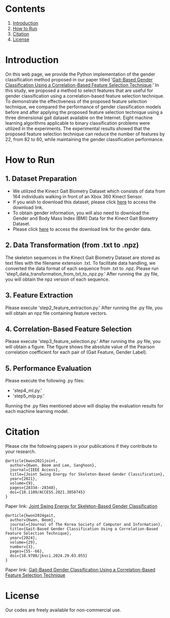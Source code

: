 # Contents
1. [Introduction](#introduction)
2. [How to Run](#how-to-run)
3. [Citation](#citation)
4. [License](#license)

# Introduction

On this web page, we provide the Python implementation of the gender classification method proposed in our paper titled '[Gait-Based Gender Classification Using a Correlation-Based Feature Selection Technique](https://doi.org/10.9708/jksci.2024.29.03.055).' In this study, we proposed a method to select features that are useful for gender classification using a correlation-based feature selection technique. To demonstrate the effectiveness of the proposed feature selection technique, we compared the performance of gender classification models before and after applying the proposed feature selection technique using a three dimensional gait dataset available on the Internet. Eight machine learning algorithms applicable to binary classification problems were utilized in the experiments. The experimental results showed that the proposed feature selection technique can reduce the number of features by 22, from 82 to 60, while maintaining the gender classification performance.

# How to Run

## 1. Dataset Preparation

* We utilized the Kinect Gait Biometry Dataset which consists of data from 164 individuals walking in front of an Xbox 360 Kinect Sensor.
* If you wish to download this dataset, please click [here](https://www.researchgate.net/publication/275023745_Kinect_Gait_Biometry_Dataset_-_data_from_164_individuals_walking_in_front_of_a_X-Box_360_Kinect_Sensor) to access the download link.
* To obtain gender information, you will also need to download the Gender and Body Mass Index (BMI) Data for the Kinect Gait Biometry Dataset.
* Please click [here](https://www.researchgate.net/publication/308929259_Gender_and_Body_Mass_Index_BMI_Data_for_Kinect_Gait_Biometry_Dataset_-_data_from_164_individuals_walking_in_front_of_a_X-Box_360_Kinect_Sensor) to access the download link for the gender data.

## 2. Data Transformation (from .txt to .npz)

The skeleton sequences in the Kinect Gait Biometry Dataset are stored as text files with the filename extension .txt. To facilitate data handling, we converted the data format of each sequence from .txt to .npz. Please run 'step1_data_transformation_from_txt_to_npz.py.' After running the .py file, you will obtain the npz version of each sequence.

## 3. Feature Extraction

Please execute 'step2_feature_extraction.py.' After running the .py file, you will obtain an npz file containing feature vectors.

## 4. Correlation-Based Feature Selection

Please execute 'step3_feature_selection.py.' After running the .py file, you will obtain a figure. The figure shows the absolute value of the Pearson correlation coefficient for each pair of (Gait Feature, Gender Label).

## 5. Performance Evaluation 

Please execute the following .py files:
* 'step4_ml.py.'
* 'step5_mlp.py.'

Running the .py files mentioned above will display the evaluation results for each machine learning model.

# Citation

Please cite the following papers in your publications if they contribute to your research.

```
@article{kwon2021joint,
  author={Kwon, Beom and Lee, Sanghoon},
  journal={IEEE Access},
  title={Joint Swing Energy for Skeleton-Based Gender Classification},  
  year={2021},
  volume={9},
  pages={28334--28348},  
  doi={10.1109/ACCESS.2021.3058745}
}
```
Paper link: [Joint Swing Energy for Skeleton-Based Gender Classification](https://doi.org/10.1109/ACCESS.2021.3058745)

```
@article{kwon2024gait,
  author={Kwon, Beom},
  journal={Journal of The Korea Society of Computer and Information},
  title={Gait-Based Gender Classification Using a Correlation-Based Feature Selection Technique},
  year={2024},
  volume={29},
  number={3},
  pages={55--66},
  doi={10.9708/jksci.2024.29.03.055}
}
```
Paper link: [Gait-Based Gender Classification Using a Correlation-Based Feature Selection Technique](https://doi.org/10.9708/jksci.2024.29.03.055)

# License

Our codes are freely available for non-commercial use.
